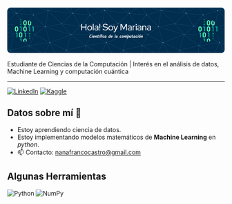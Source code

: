 ![Banner presentación](github-header-image.png)

Estudiante de Ciencias de la Computación | Interés en el análisis de datos, Machine Learning y computación cuántica
***

[![LinkedIn](https://img.shields.io/badge/linkedin-%230077B5.svg?style=for-the-badge&logo=linkedin&logoColor=white)](https://www.linkedin.com/in/marianafrancoramírez) [![Kaggle](https://img.shields.io/badge/Kaggle-035a7d?style=for-the-badge&logo=kaggle&logoColor=white)](https://www.kaggle.com/marifranco)

## Datos sobre mí 🔭
- Estoy aprendiendo ciencia de datos.
- Estoy implementando modelos matemáticos de **Machine Learning** en *python*.
- 📫 Contacto: nanafrancocastro@gmail.com

## Algunas Herramientas
![Python](https://img.shields.io/badge/python-3670A0?style=for-the-badge&logo=python&logoColor=ffdd54)
![NumPy](https://img.shields.io/badge/numpy-%23013243.svg?style=for-the-badge&logo=numpy&logoColor=white)